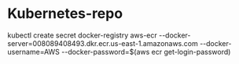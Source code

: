 # Kubernetes-repo

kubectl create secret docker-registry aws-ecr --docker-server=008089408493.dkr.ecr.us-east-1.amazonaws.com --docker-username=AWS --docker-password=$(aws ecr get-login-password)